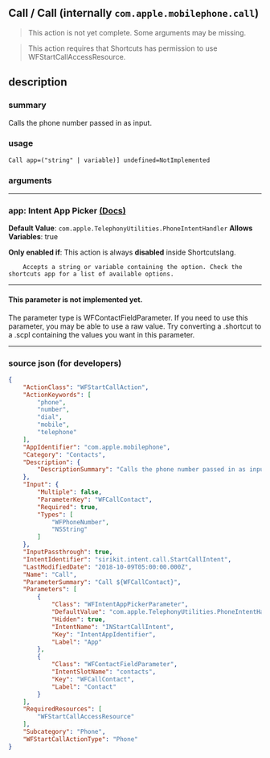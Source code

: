 
## Call / Call (internally `com.apple.mobilephone.call`)

> This action is not yet complete. Some arguments may be missing.

> This action requires that Shortcuts has permission to use WFStartCallAccessResource.


## description

### summary

Calls the phone number passed in as input.


### usage
```
Call app=("string" | variable)] undefined=NotImplemented
```

### arguments

---

### app: Intent App Picker [(Docs)](https://pfgithub.github.io/shortcutslang/gettingstarted#other-fields)
**Default Value**: ```
		com.apple.TelephonyUtilities.PhoneIntentHandler
		```
**Allows Variables**: true

**Only enabled if**: This action is always **disabled** inside Shortcutslang.

		Accepts a string or variable containing the option. Check the shortcuts app for a list of available options. 

---

#### This parameter is not implemented yet.

The parameter type is WFContactFieldParameter. If you need to use this parameter, you may
be able to use a raw value. Try converting a .shortcut to a .scpl containing
the values you want in this parameter.

---

### source json (for developers)

```json
{
	"ActionClass": "WFStartCallAction",
	"ActionKeywords": [
		"phone",
		"number",
		"dial",
		"mobile",
		"telephone"
	],
	"AppIdentifier": "com.apple.mobilephone",
	"Category": "Contacts",
	"Description": {
		"DescriptionSummary": "Calls the phone number passed in as input."
	},
	"Input": {
		"Multiple": false,
		"ParameterKey": "WFCallContact",
		"Required": true,
		"Types": [
			"WFPhoneNumber",
			"NSString"
		]
	},
	"InputPassthrough": true,
	"IntentIdentifier": "sirikit.intent.call.StartCallIntent",
	"LastModifiedDate": "2018-10-09T05:00:00.000Z",
	"Name": "Call",
	"ParameterSummary": "Call ${WFCallContact}",
	"Parameters": [
		{
			"Class": "WFIntentAppPickerParameter",
			"DefaultValue": "com.apple.TelephonyUtilities.PhoneIntentHandler",
			"Hidden": true,
			"IntentName": "INStartCallIntent",
			"Key": "IntentAppIdentifier",
			"Label": "App"
		},
		{
			"Class": "WFContactFieldParameter",
			"IntentSlotName": "contacts",
			"Key": "WFCallContact",
			"Label": "Contact"
		}
	],
	"RequiredResources": [
		"WFStartCallAccessResource"
	],
	"Subcategory": "Phone",
	"WFStartCallActionType": "Phone"
}
```
